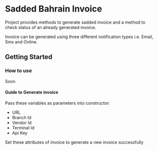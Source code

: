 # Sadded Bahrain  Invoice

Project provides methods to generate sadded invoice and a method to check status of an already generated invoice.

Invoice can be generated using three different notification types i.e. Email, Sms and Online.

## Getting Started

### How to use

Soon



#### Guide to Generate invoice

Pass these variables as parameters into constructor:

* URL
* Branch Id
* Vendor Id
* Terminal Id
* Api Key


Set these attributes of invoice to generate a new invoice successfully
